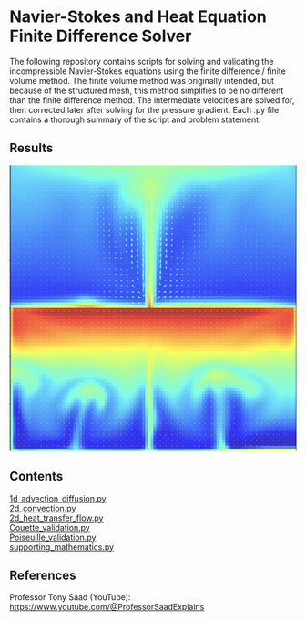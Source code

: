 # Navier-Stokes and Heat Equation Finite Difference Solver

The following repository contains scripts for solving and validating the incompressible Navier-Stokes equations using the finite difference / finite volume method. The finite volume method was originally intended, but because of the structured mesh, this method simplifies to be no different than the finite difference method. The intermediate velocities are solved for, then corrected later after solving for the pressure gradient. Each .py file contains a thorough summary of the script and problem statement.

## Results

![Heat Transfer](assets/heat_transfer.png)

## Contents

[1d_advection_diffusion.py](#1d_advection_diffusionpy)  
[2d_convection.py](#1d_advection_diffusionpy)  
[2d_heat_transfer_flow.py](#1d_advection_diffusionpy)  
[Couette_validation.py](#Couette_validationpy)  
[Poiseuille_validation.py](#Poiseuille_validationpy)  
[supporting_mathematics.py](#supporting_mathematicspy)  

## References

Professor Tony Saad (YouTube): https://www.youtube.com/@ProfessorSaadExplains
